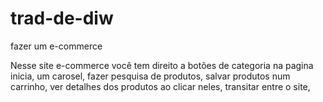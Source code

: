 # trad-de-diw
fazer um e-commerce

Nesse site e-commerce você tem direito a botões de categoria na pagina inicia, um carosel, fazer pesquisa de produtos, salvar produtos num carrinho, ver detalhes dos produtos ao clicar neles, transitar entre o site,